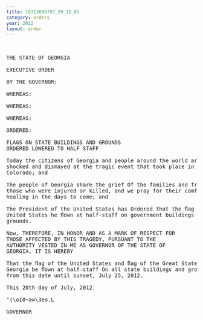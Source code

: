 ```yaml
---
title: 18723896707_20_12_01
category: orders
year: 2012
layout: order
---
```


<pre> 

THE STATE OF GEORGIA

EXECUTIVE ORDER

BY THE GOVERNOR:

WHEREAS:

WHEREAS:

WHEREAS:

ORDERED:

FLAGS ON STATE BUILDINGS AND GROUNDS
ORDERED LOWERED TO HALF STAFF

Today the citizens of Georgia and people around the world are
shocked and dismayed at the tragic event that took place in Aurora,
Colorado; and

The people of Georgia share the grief Of the families and friends of
those who were injured or killed, and we pray for their comfort and
healing in the days to come; and

The President of the United States has Ordered that the ﬂag Of the
United States he ﬂown at half-staff on government buildings and
grounds.

Now, THEREFORE, IN HONOR AND AS A MARK OF RESPECT FOR
THOSE AFFECTED BY THIS TRAGEDY, PURSUANT TO THE
AUTHORITY VESTED IN ME AS GOVERNOR OF THE STATE OF
GEORGIA, IT IS HEREBY

That the ﬂag of the United States and ﬂag of the Great State of
Georgia be ﬂown at half—staff On all state buildings and grounds
from this date until sunset, July 25, 2012.

This 20th day of July, 2012.

‘(\oI0~aw\3eo.L

GOVERNOR

</pre>
